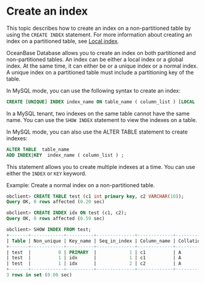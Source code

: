 Create an index 
====================================

This topic describes how to create an index on a non-partitioned table by using the `CREATE INDEX` statement. For more information about creating an index on a partitioned table, see [Local index](../../500.data-distribution-and-path-management/100.manage-partitioned-tables-and-partitioned-indexes/600.create-an-index-on-a-partitioned-table/100.local-index.md).

OceanBase Database allows you to create an index on both partitioned and non-partitioned tables. An index can be either a local index or a global index. At the same time, it can either be or a unique index or a normal index. A unique index on a partitioned table must include a partitioning key of the table. 

In MySQL mode, you can use the following syntax to create an index:

```sql
CREATE [UNIQUE] INDEX index_name ON table_name ( column_list ) [LOCAL | GLOBAL] [ PARTITION BY column_list PARTITIONS N ] ;
```



In a MySQL tenant, two indexes on the same table cannot have the same name. You can use the `SHOW INDEX` statement to view the indexes on a table. 

In MySQL mode, you can also use the ALTER TABLE statement to create indexes:

```sql
ALTER TABLE  table_name  
ADD INDEX|KEY  index_name ( column_list ) ;
```



This statement allows you to create multiple indexes at a time. You can use either the `INDEX` or `KEY` keyword. 

Example: Create a normal index on a non-partitioned table. 

```sql
obclient> CREATE TABLE test (c1 int primary key, c2 VARCHAR(10));
Query OK, 0 rows affected (0.20 sec)

obclient> CREATE INDEX idx ON test (c1, c2);
Query OK, 0 rows affected (0.59 sec)

obclient> SHOW INDEX FROM test;
+-------+------------+----------+--------------+-------------+-----------+-------------+----------+--------+------+------------+-----------+---------------+---------+
| Table | Non_unique | Key_name | Seq_in_index | Column_name | Collation | Cardinality | Sub_part | Packed | Null | Index_type | Comment   | Index_comment | Visible |
+-------+------------+----------+--------------+-------------+-----------+-------------+----------+--------+------+------------+-----------+---------------+---------+
| test  |          0 | PRIMARY  |            1 | c1          | A         |        NULL | NULL     | NULL   |      | BTREE      | available |               | YES     |
| test  |          1 | idx      |            1 | c1          | A         |        NULL | NULL     | NULL   |      | BTREE      | available |               | YES     |
| test  |          1 | idx      |            2 | c2          | A         |        NULL | NULL     | NULL   | YES  | BTREE      | available |               | YES     |
+-------+------------+----------+--------------+-------------+-----------+-------------+----------+--------+------+------------+-----------+---------------+---------+
3 rows in set (0.00 sec)
```



